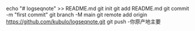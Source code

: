 echo "# logseqnote" >> README.md 
git init 
git add README.md 
git commit -m "first commit" 
git branch -M main 
git remote add origin https://github.com/kubulo/logseqnote.git
 git push -你原产地主要
